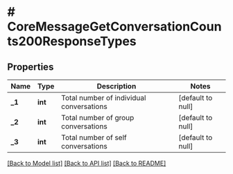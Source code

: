 # # CoreMessageGetConversationCounts200ResponseTypes

## Properties

Name | Type | Description | Notes
------------ | ------------- | ------------- | -------------
**_1** | **int** | Total number of individual conversations | [default to null]
**_2** | **int** | Total number of group conversations | [default to null]
**_3** | **int** | Total number of self conversations | [default to null]

[[Back to Model list]](../../README.md#models) [[Back to API list]](../../README.md#endpoints) [[Back to README]](../../README.md)
